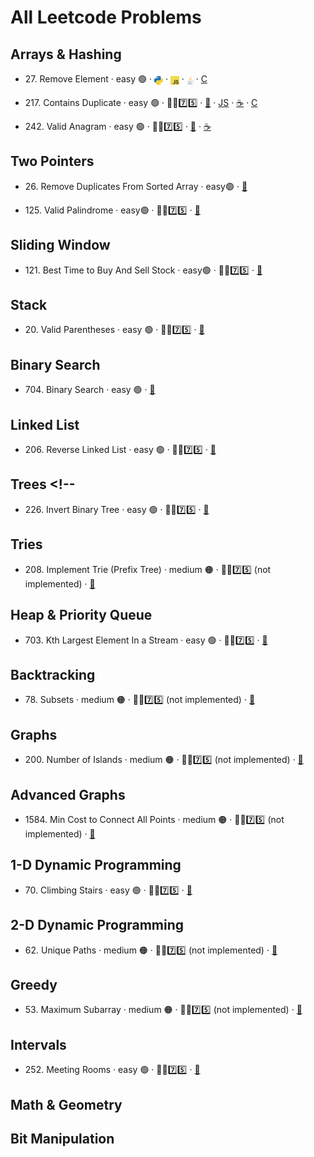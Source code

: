 # All Leetcode Problems

## Arrays & Hashing 

- 27\. Remove Element · easy 🟢 
· [<img src="assets/pythonLogo.png" style="height: 1em; vertical-align: sub;">](https://github.com/flenhu/leetcode)
· [<img src="assets/jsLogo.png" style="height: 1em; vertical-align: sub;">](https://github.com/flenhu/leetcode)
· [<img src="assets/javaLogo.png" style="height: 1em; vertical-align: sub;">](https://github.com/flenhu/leetcode)
· [C](https://github.com/flenhu/leetcode)


- 217\. Contains Duplicate · easy 🟢 · 🧑‍🦯7️⃣5️⃣ 
· [🐍](https://github.com/flenhu/leetcode/blob/main/Python/easy/217_containsDuplicate.ipynb) 
· [JS](https://github.com/flenhu/leetcode) 
· [☕️](https://github.com/flenhu/leetcode) 
· [C](https://github.com/flenhu/leetcode)

- 242\. Valid Anagram · easy 🟢 · 🧑‍🦯7️⃣5️⃣ 
· [🐍](https://github.com/flenhu/leetcode/blob/main/Python/easy/242_validAnagram.ipynb) 
· [☕️](https://github.com/flenhu/leetcode/blob/main/Java/easy/242_validAnagram_java.ipynb)


## Two Pointers 

- 26\. Remove Duplicates From Sorted Array · easy🟢 
· [🐍](https://github.com/flenhu/leetcode/blob/main/Python/easy/26_removeDuplicatesFromSortedArray.ipynb)

- 125\. Valid Palindrome · easy🟢 · 🧑‍🦯7️⃣5️⃣ 
· [🐍](https://github.com/flenhu/leetcode/blob/main/Python/easy/125_validPalindrome.ipynb) 

## Sliding Window 

- 121\. Best Time to Buy And Sell Stock · easy🟢 · 🧑‍🦯7️⃣5️⃣ 
· [🐍](https://github.com/flenhu/leetcode/blob/main/Python/easy/121_BestTimetoBuyAndSellStock.ipynb)


## Stack 
- 20\. Valid Parentheses · easy 🟢  · 🧑‍🦯7️⃣5️⃣ 
· [🐍](https://github.com/flenhu/leetcode/blob/main/Python/easy/20_ValidParentheses.ipynb)

## Binary Search 
- 704\. Binary Search · easy 🟢
· [🐍](https://github.com/flenhu/leetcode/blob/main/Python/easy/704_BinarySearch.ipynb)

## Linked List 
- 206\. Reverse Linked List · easy 🟢 · 🧑‍🦯7️⃣5️⃣ 
· [🐍](https://github.com/flenhu/leetcode/blob/main/Python/easy/206_reverseLinkedList.ipynb)

## Trees <!-- 
- 226\. Invert Binary Tree · easy 🟢 · 🧑‍🦯7️⃣5️⃣ 
· [🐍](https://github.com/flenhu/leetcode/blob/main/Python/easy/226_InvertBinaryTree.ipynb)

## Tries 
- 208\. Implement Trie (Prefix Tree) · medium 🟠 · 🧑‍🦯7️⃣5️⃣ (not implemented)
· [🐍](https://github.com/flenhu/leetcode/blob/main/Python/medium/208_implementTrie_PrefixTree.ipynb)

## Heap & Priority Queue 
- 703\. Kth Largest Element In a Stream · easy 🟢 · 🧑‍🦯7️⃣5️⃣ 
· [🐍](https://github.com/flenhu/leetcode/blob/main/Python/easy/703_KthLargestElementinaStream.ipynb)

## Backtracking 
- 78\. Subsets · medium 🟠 · 🧑‍🦯7️⃣5️⃣ (not implemented)
· [🐍](https://github.com/flenhu/leetcode/blob/main/Python/medium/78_subsets.ipynb)

## Graphs 
- 200\. Number of Islands · medium 🟠 · 🧑‍🦯7️⃣5️⃣ (not implemented)
· [🐍](https://github.com/flenhu/leetcode/blob/main/Python/medium/200_numberOfIslands.ipynb)

## Advanced Graphs 
- 1584\. Min Cost to Connect All Points · medium 🟠 · 🧑‍🦯7️⃣5️⃣ (not implemented)
· [🐍](https://github.com/flenhu/leetcode/blob/main/Python/medium/1584_minCostToConnectAllPoints.ipynb)

## 1-D Dynamic Programming 
- 70\. Climbing Stairs · easy 🟢 · 🧑‍🦯7️⃣5️⃣ 
· [🐍](https://github.com/flenhu/leetcode/blob/main/Python/easy/70_ClimbingStairs.ipynb)

## 2-D Dynamic Programming 
- 62\. Unique Paths · medium 🟠 · 🧑‍🦯7️⃣5️⃣ (not implemented)
· [🐍](https://github.com/flenhu/leetcode/blob/main/Python/medium/62_uniquePaths.ipynb)

## Greedy 
- 53\. Maximum Subarray · medium 🟠 · 🧑‍🦯7️⃣5️⃣ (not implemented)
· [🐍](https://github.com/flenhu/leetcode/blob/main/Python/medium/53_maximumSubarray.ipynb)

## Intervals 
- 252\. Meeting Rooms · easy 🟢 · 🧑‍🦯7️⃣5️⃣ 
· [🐍](https://github.com/flenhu/leetcode/blob/main/Python/easy/252_MeetingRooms.ipynb)

## Math & Geometry 
## Bit Manipulation 